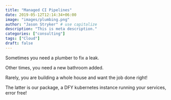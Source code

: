 ```yaml
---
title: "Managed CI Pipelines"
date: 2019-05-12T12:14:34+06:00
image: "images/plumbing.png"
author: "Jason Stryker" # use capitalize
description: "This is meta description."
categories: ["consulting"]
tags: ["Cloud"]
draft: false
---
```


Sometimes you need a plumber to fix a leak.

Other times, you need a new bathroom added.

Rarely, you are building a whole house and want the job done right!

The latter is our package, a DFY kubernetes instance running your services, error free!


